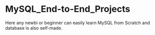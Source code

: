 # MySQL_End-to-End_Projects
Here any newbi or beginner can easily learn MySQL from Scratch and database is also self-made.
